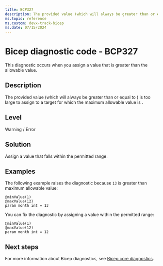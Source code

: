 ```yaml
---
title: BCP327
description: The provided value (which will always be greater than or equal to <value>) is too large to assign to a target for which the maximum allowable value is <max-value>.
ms.topic: reference
ms.custom: devx-track-bicep
ms.date: 07/15/2024
---
```


# Bicep diagnostic code - BCP327

This diagnostic occurs when you assign a value that is greater than the allowable value.

## Description

The provided value (which will always be greater than or equal to <value>) is too large to assign to a target for which the maximum allowable value is <max-value>.

## Level

Warning / Error

## Solution

Assign a value that falls within the permitted range.

## Examples

The following example raises the diagnostic because `13` is greater than maximum allowable value:

```bicep
@minValue(1)
@maxValue(12)
param month int = 13
```

You can fix the diagnostic by assigning a value within the permitted range:

```bicep
@minValue(1)
@maxValue(12)
param month int = 12
```

## Next steps

For more information about Bicep diagnostics, see [Bicep core diagnostics](../bicep-core-diagnostics.md).
